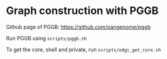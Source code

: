 # Graph construction with PGGB

Github page of PGGB: https://github.com/pangenome/pggb

Run PGGB using `scripts/pggb.sh`

To get the core, shell and private, run `scripts/odgi_get_core.sh`

